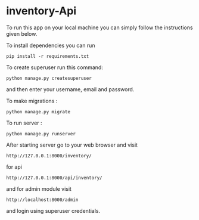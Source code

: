 # inventory-Api

To run this app on your local machine you can simply follow the instructions given below.

To install dependencies you can run

`pip install -r requirements.txt`

To create superuser run this command:

`python manage.py createsuperuser`

and then enter your username, email and password.

To make migrations :

`python manage.py migrate`

To run server :

`python manage.py runserver`

After starting server go to your web browser and visit

`http://127.0.0.1:8000/inventory/`

for api

`http://127.0.0.1:8000/api/inventory/`

and for admin module visit

`http://localhost:8000/admin`

and login using superuser credentials.
